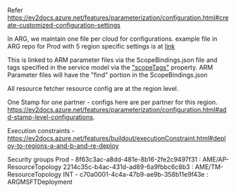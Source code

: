 Refer
https://ev2docs.azure.net/features/parameterization/configuration.html#create-customized-configuration-settings

In ARG, we maintain one file per cloud for configurations. example file in ARG repo for Prod with 5 region specific settings is at [link](https://msazure.visualstudio.com/One/_git/Mgmt-Governance-ResourcesCache?path=/src/Ev2Deployment/Ev2Deployment/ServiceGroupRoot/ConfigurationSpecification/ConfigurationSpecification.RolloutInfra.Prod.json&version=GBmain&_a=contents)

This is linked to ARM parameter files via the ScopeBindings.json file and tags specified in the service model via the ["scopeTags"](https://ev2docs.azure.net/features/parameterization/scopetags.html) property.
ARM Parameter files will have the "find" portion in the ScopeBindings.json

All resource fetcher resource config are at the region level.

One Stamp for one partner - configs here are per partner for this region. https://ev2docs.azure.net/features/parameterization/configuration.html#add-stamp-level-configurations.

Execution constraints - https://ev2docs.azure.net/features/buildout/executionConstraint.html#deploy-to-regions-a-and-b-and-re-deploy

Security groups
Prod - 
8f63c3ac-a8dd-481e-8b16-2fe2c9497f31 : AME/AP-ResourceTopology
2214c35c-b4ac-431d-ad89-6a9fbbc6c8b3 : AME/TM-ResourceTopology
INT - c70a0001-4c4a-47b9-ae9b-358b11e9f43e : ARGMSFTDeployment
